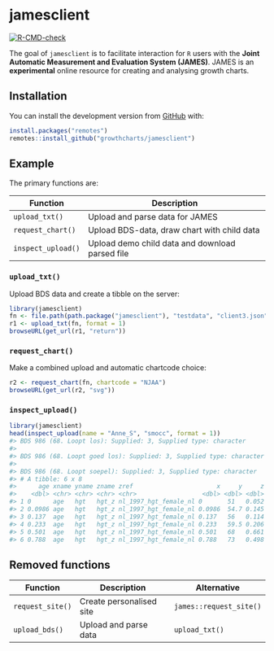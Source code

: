 
<!-- README.md is generated from README.Rmd. Please edit that file -->

# jamesclient

<!-- badges: start -->

[![R-CMD-check](https://github.com/growthcharts/jamesclient/workflows/R-CMD-check/badge.svg)](https://github.com/growthcharts/jamesclient/actions)
<!-- badges: end -->

The goal of `jamesclient` is to facilitate interaction for `R` users
with the **Joint Automatic Measurement and Evaluation System (JAMES)**.
JAMES is an **experimental** online resource for creating and analysing
growth charts.

## Installation

You can install the development version from
[GitHub](https://github.com/) with:

``` r
install.packages("remotes")
remotes::install_github("growthcharts/jamesclient")
```

## Example

The primary functions are:

| Function           | Description                                     |
|--------------------|-------------------------------------------------|
| `upload_txt()`     | Upload and parse data for JAMES                 |
| `request_chart()`  | Upload BDS-data, draw chart with child data     |
| `inspect_upload()` | Upload demo child data and download parsed file |

### `upload_txt()`

Upload BDS data and create a tibble on the server:

``` r
library(jamesclient)
fn <- file.path(path.package("jamesclient"), "testdata", "client3.json")
r1 <- upload_txt(fn, format = 1)
browseURL(get_url(r1, "return"))
```

### `request_chart()`

Make a combined upload and automatic chartcode choice:

``` r
r2 <- request_chart(fn, chartcode = "NJAA")
browseURL(get_url(r2, "svg"))
```

### `inspect_upload()`

``` r
library(jamesclient)
head(inspect_upload(name = "Anne_S", "smocc", format = 1))
#> BDS 986 (68. Loopt los): Supplied: 3, Supplied type: character
#> 
#> BDS 986 (68. Loopt goed los): Supplied: 3, Supplied type: character
#> 
#> BDS 986 (68. Loopt soepel): Supplied: 3, Supplied type: character
#> # A tibble: 6 x 8
#>      age xname yname zname zref                       x     y     z
#>    <dbl> <chr> <chr> <chr> <chr>                  <dbl> <dbl> <dbl>
#> 1 0      age   hgt   hgt_z nl_1997_hgt_female_nl 0       51   0.052
#> 2 0.0986 age   hgt   hgt_z nl_1997_hgt_female_nl 0.0986  54.7 0.145
#> 3 0.137  age   hgt   hgt_z nl_1997_hgt_female_nl 0.137   56   0.114
#> 4 0.233  age   hgt   hgt_z nl_1997_hgt_female_nl 0.233   59.5 0.206
#> 5 0.501  age   hgt   hgt_z nl_1997_hgt_female_nl 0.501   68   0.661
#> 6 0.788  age   hgt   hgt_z nl_1997_hgt_female_nl 0.788   73   0.498
```

## Removed functions

| Function         | Description              | Alternative             |
|------------------|--------------------------|-------------------------|
| `request_site()` | Create personalised site | `james::request_site()` |
| `upload_bds()`   | Upload and parse data    | `upload_txt()`          |

